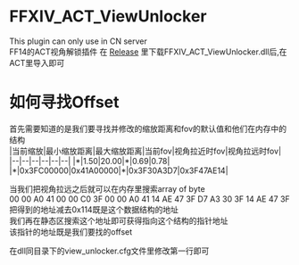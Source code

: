 # FFXIV_ACT_ViewUnlocker
This plugin can only use in CN server  
FF14的ACT视角解锁插件
在 [Release](https://github.com/svr2kos2/FFXIV_ACT_ViewUnlocker/releases) 里下载FFXIV_ACT_ViewUnlocker.dll后,在ACT里导入即可  

# 如何寻找Offset
首先需要知道的是我们要寻找并修改的缩放距离和fov的默认值和他们在内存中的结构  
|当前缩放|最小缩放距离|最大缩放距离|当前fov|视角拉近时fov|视角拉远时fov|  
|--|--|--|--|--|--|
|\*|1.50|20.00|\*|0.69|0.78|
|\*|0x3FC00000|0x41A00000|\*|0x3F30A3D7|0x3F47AE14|  

当我们把视角拉远之后就可以在内存里搜索array of byte   
00 00 A0 41 00 00 C0 3F 00 00 A0 41 14 AE 47 3F D7 A3 30 3F 14 AE 47 3F  
把得到的地址减去0x114既是这个数据结构的地址  
我们再在静态区搜索这个地址即可获得指向这个结构的指针地址  
该指针的地址既是我们要找的offset  
  
在dll同目录下的view_unlocker.cfg文件里修改第一行即可  
